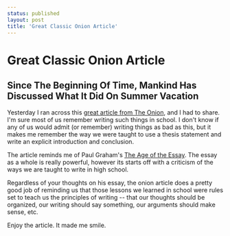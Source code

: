 ```yaml
---
status: published
layout: post
title: 'Great Classic Onion Article'
---
```


# Great Classic Onion Article #
## Since The Beginning Of Time, Mankind Has Discussed What It Did On Summer Vacation ##

Yesterday I ran across this 
[great article from The Onion][onionarticle], and I had to share. I'm
sure most of us remember writing such things in school. I don't know
if any of us would admit (or remember) writing things as bad as this,
but it makes me remember the way we were taught to use a thesis
statement and write an explicit introduction and conclusion. 

The article reminds me of Paul Graham's [The Age of the Essay][age].
The essay as a whole is really powerful, however its starts off with a
criticism of the ways we are taught to write in high school. 

Regardless of your thoughts on his essay, the onion article does a
pretty good job of reminding us that those lessons we learned in
school were rules set to teach us the principles of writing -- that our thoughts
should be organized, our writing should say something, our arguments
should make sense, etc. 

Enjoy the article. It made me smile. 


[age]: http://www.paulgraham.com/essay.html

[onionarticle]: http://www.theonion.com/articles/since-the-beginning-of-time-mankind-has-discussed,18081/
